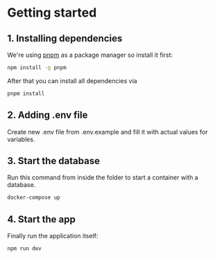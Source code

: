 # Getting started
## 1. Installing dependencies
We're using [pnpm](https://pnpm.io/) as a package manager so install it first:

```bash
npm install -g pnpm
```

After that you can install all dependencies via
```bash
pnpm install
```

## 2. Adding .env file
Create new .env file from .env.example and fill it with actual values for variables.

## 3. Start the database
Run this command from inside the folder to start a container with a database.
```bash
docker-compose up
```

## 4. Start the app
Finally run the application itself:
```bash
npm run dev
```
